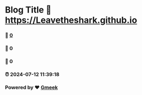 # Blog Title :link: https://Leavetheshark.github.io 
### :page_facing_up: [0](https://Leavetheshark.github.io/tag.html) 
### :speech_balloon: 0 
### :hibiscus: 0 
### :alarm_clock: 2024-07-12 11:39:18 
### Powered by :heart: [Gmeek](https://github.com/Meekdai/Gmeek)
